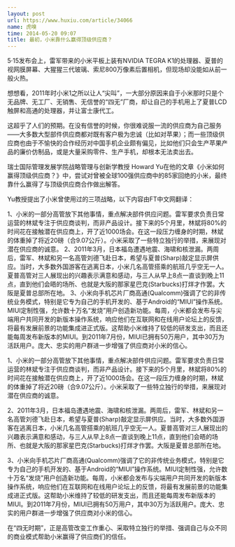 ```yaml
---
layout: post
url: https://www.huxiu.com/article/34066
name: 虎嗅
time: 2014-05-20 09:07
title: 最初，小米靠什么赢得顶级供应商？
---
```

5·15发布会上，雷军带来的小米平板上装有NVIDIA TEGRA K1的处理器、夏普的视网膜屏幕、大猩猩三代玻璃、索尼800万像素后置相机，但现场却没能如从前一般火热。

想想看，2011年时小米1之所以让人“尖叫”，一大部分原因来自于小米那时只是个无品牌、无工厂、无销售、无信誉的“四无”厂商，却让自己的手机用上了夏普LCD触屏和高通的处理器，并让富士康代工。

这超乎了人们的预期。在没有信誉的时候，你很难说服一流的供应商为自己服务——大多数大型部件供应商都对既有客户极为忠诚（比如对苹果）；而一些顶级供应商也由于不愉快的合作经历对中国手机企业颇有偏见，比如他们只会生产苹果产品的廉价仿制品，或是大量采购零件、生产手机，却根本无法卖出去。

瑞士国际管理发展学院战略管理与创新学教授 Howard Yu在他的文章《小米如何赢得顶级供应商？》中，尝试对曾被全球100强供应商中的85家回绝的小米，最终靠什么赢得了与顶级供应商合作做出解答。

Yu教授提出了小米曾使用过的三项战略，以下内容由FT中文网翻译：

1、小米的一部分高管放下其他事情，重点解决部件供应问题。雷军要求负责日常运营的林斌专注于供应商谈判，而非产品设计。接下来的5个月里，林斌将80%的时间花在接触潜在供应商上，开了近1000场会。在这一段压力缠身的时期，林斌的体重掉了将近20磅（合9.07公斤）。小米采取了一些特立独行的举措，来展现对潜在供应商的诚意。 2、2011年3月，日本福岛遭遇地震、海啸和核泄漏。两周后，雷军、林斌和另一名高管刘德飞赴日本，希望与夏普(Sharp)敲定显示屏供应。当时，大多数外国游客在逃离日本，小米几名高管搭乘的航班几乎空无一人。夏普高管对三人展现出的兴趣表示满意和感动，与三人从早上8点一直谈到晚上11点，直到他们会晤的场所、也就是大阪的那家星巴克(Starbucks)打烊才作罢。大阪是夏普总部所在地。 3、小米向手机芯片厂商高通(Qualcomm)强调了它的非传统业务模式，特别是它专为自己的手机开发的、基于Android的“MIUI”操作系统。MIUI定制性强，允许数十万名“发烧”用户创造新功能。每周，小米都会发布与尖端用户共同开发的新版本操作系统，响应他们在互联网和在线用户论坛上的反馈，将最有发展前景的功能集成进正式版。这帮助小米维持了较低的研发支出，而且还能每周发布新版本的MIUI。到2011年7月份，MIUI已拥有50万用户，其中30万为活跃用户。庞大、忠实的用户群进一步增强了供应商对小米的信心。

1、小米的一部分高管放下其他事情，重点解决部件供应问题。雷军要求负责日常运营的林斌专注于供应商谈判，而非产品设计。接下来的5个月里，林斌将80%的时间花在接触潜在供应商上，开了近1000场会。在这一段压力缠身的时期，林斌的体重掉了将近20磅（合9.07公斤）。小米采取了一些特立独行的举措，来展现对潜在供应商的诚意。

2、2011年3月，日本福岛遭遇地震、海啸和核泄漏。两周后，雷军、林斌和另一名高管刘德飞赴日本，希望与夏普(Sharp)敲定显示屏供应。当时，大多数外国游客在逃离日本，小米几名高管搭乘的航班几乎空无一人。夏普高管对三人展现出的兴趣表示满意和感动，与三人从早上8点一直谈到晚上11点，直到他们会晤的场所、也就是大阪的那家星巴克(Starbucks)打烊才作罢。大阪是夏普总部所在地。

3、小米向手机芯片厂商高通(Qualcomm)强调了它的非传统业务模式，特别是它专为自己的手机开发的、基于Android的“MIUI”操作系统。MIUI定制性强，允许数十万名“发烧”用户创造新功能。每周，小米都会发布与尖端用户共同开发的新版本操作系统，响应他们在互联网和在线用户论坛上的反馈，将最有发展前景的功能集成进正式版。这帮助小米维持了较低的研发支出，而且还能每周发布新版本的MIUI。到2011年7月份，MIUI已拥有50万用户，其中30万为活跃用户。庞大、忠实的用户群进一步增强了供应商对小米的信心。

在“四无时期”，正是高管改变工作重心、采取特立独行的举措、强调自己与众不同的商业模式帮助小米赢得了供应商们的信任。

